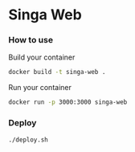 # Singa Web

### How to use
Build your container
```bash
docker build -t singa-web .
```
Run your container
```bash
docker run -p 3000:3000 singa-web
```

### Deploy
```bash
./deploy.sh
```